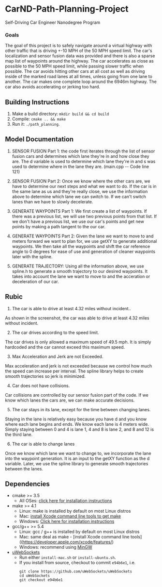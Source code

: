 # CarND-Path-Planning-Project
Self-Driving Car Engineer Nanodegree Program
   
### Goals
The goal of this project is to safely navigate around a virtual highway with other traffic that is driving +-10 MPH of the 50 MPH speed limit. The car's localization and sensor fusion data was provided and there is also a sparse map list of waypoints around the highway. The car accelerates as close as possible to the 50 MPH speed limit, while passing slower traffic when possible. The car avoids hitting other cars at all cost as well as driving inside of the marked road lanes at all times, unless going from one lane to another. The car makes one complete loop around the 6946m highway. The car also avoids accelerating or jerking too hard.

## Building Instructions

1. Make a build directory: `mkdir build && cd build`
2. Compile: `cmake .. && make`
3. Run it: `./path_planning`.

## Model Documentation

1. SENSOR FUSION Part 1: the code first iterates through the list of sensor fusion cars and determines which lane they're in and how close they are. The d variable is used to determine which lane they're in and s was used to determine where in the lane they are. (main.cpp -- Code line 121)

2. SENSOR FUSION Part 2: Once we know where the other cars are, we have to determine our next steps and what we want to do. 
If the car is in the same lane as us and they're really close, we use the information above to determine which lane we can switch to. If we can't switch lanes than we have to slowly decelerate. 

3. GENERATE WAYPOINTS Part 1: We first create a list of waypoints. If there was a previous list, we will use two previous points from that list. If we don't have a previous list, we use our car's points and get new points by making a path tangent to the our car.

4. GENERATE WAYPOINTS Part 2: Given the lane we want to move to and meters forward we want to plan for, we use getXY to generate additional waypoints. We then take all the waypoints and shift the car reference angle to 0 degrees for ease of use and generation of cleaner waypoints later with the spline.

5. GENERATE TRAJECTORY: Using all the information above, we use spline.h to generate a smooth trajectory to our desired waypoints. It takes into account the lane we want to move to and the acceration or deceleration of our car.

## Rubic

1. The car is able to drive at least 4.32 miles without incident..

As shown in the screenshot, the car was able to drive at least 4.32 miles without incident.

2. The car drives according to the speed limit.

The car drives is only allowed a maximum speed of 49.5 mph. It is simply hardcoded and the car cannot exceed this maximum speed. 

3. Max Acceleration and Jerk are not Exceeded.

Max acceleration and jerk is not exceeded because we control how much the speed can increase per interval. The spline library helps to create smooth trajectories so jerk is minimized. 

4. Car does not have collisions.

Car collisions are controlled by our sensor fusion part of the code. If we know which lanes the cars are, we can make accurate decisions. 

5. The car stays in its lane, except for the time between changing lanes.

Staying in the lane is relatively easy because you have d and you know where each lane begins and ends. We know each lane is 4 meters wide. Simply staying between 0 and 4 is lane 1, 4 and 8 is lane 2, and 8 and 12 is the third lane.

6. The car is able to change lanes

Once we know which lane we want to change to, we incorporate the lane into the waypoint generation. It is an input to the getXY function as the d variable. Later, we use the spline library to generate smooth trajectories between the lanes.

## Dependencies

* cmake >= 3.5
  * All OSes: [click here for installation instructions](https://cmake.org/install/)
* make >= 4.1
  * Linux: make is installed by default on most Linux distros
  * Mac: [install Xcode command line tools to get make](https://developer.apple.com/xcode/features/)
  * Windows: [Click here for installation instructions](http://gnuwin32.sourceforge.net/packages/make.htm)
* gcc/g++ >= 5.4
  * Linux: gcc / g++ is installed by default on most Linux distros
  * Mac: same deal as make - [install Xcode command line tools]((https://developer.apple.com/xcode/features/)
  * Windows: recommend using [MinGW](http://www.mingw.org/)
* [uWebSockets](https://github.com/uWebSockets/uWebSockets)
  * Run either `install-mac.sh` or `install-ubuntu.sh`.
  * If you install from source, checkout to commit `e94b6e1`, i.e.
    ```
    git clone https://github.com/uWebSockets/uWebSockets 
    cd uWebSockets
    git checkout e94b6e1
    ```
